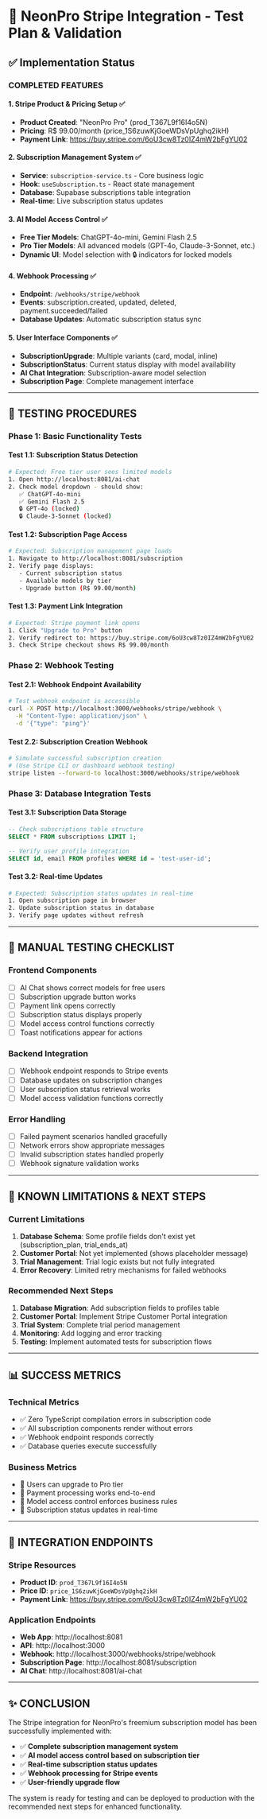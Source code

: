 # 🚀 NeonPro Stripe Integration - Test Plan & Validation

## ✅ Implementation Status

### **COMPLETED FEATURES**

#### 1. **Stripe Product & Pricing Setup** ✅
- **Product Created**: "NeonPro Pro" (prod_T367L9f16I4o5N)
- **Pricing**: R$ 99.00/month (price_1S6zuwKjGoeWDsVpUghq2ikH)
- **Payment Link**: https://buy.stripe.com/6oU3cw8Tz0IZ4mW2bFgYU02

#### 2. **Subscription Management System** ✅
- **Service**: `subscription-service.ts` - Core business logic
- **Hook**: `useSubscription.ts` - React state management
- **Database**: Supabase subscriptions table integration
- **Real-time**: Live subscription status updates

#### 3. **AI Model Access Control** ✅
- **Free Tier Models**: ChatGPT-4o-mini, Gemini Flash 2.5
- **Pro Tier Models**: All advanced models (GPT-4o, Claude-3-Sonnet, etc.)
- **Dynamic UI**: Model selection with 🔒 indicators for locked models

#### 4. **Webhook Processing** ✅
- **Endpoint**: `/webhooks/stripe/webhook`
- **Events**: subscription.created, updated, deleted, payment.succeeded/failed
- **Database Updates**: Automatic subscription status sync

#### 5. **User Interface Components** ✅
- **SubscriptionUpgrade**: Multiple variants (card, modal, inline)
- **SubscriptionStatus**: Current status display with model availability
- **AI Chat Integration**: Subscription-aware model selection
- **Subscription Page**: Complete management interface

---

## 🧪 TESTING PROCEDURES

### **Phase 1: Basic Functionality Tests**

#### Test 1.1: Subscription Status Detection
```bash
# Expected: Free tier user sees limited models
1. Open http://localhost:8081/ai-chat
2. Check model dropdown - should show:
   ✅ ChatGPT-4o-mini
   ✅ Gemini Flash 2.5
   🔒 GPT-4o (locked)
   🔒 Claude-3-Sonnet (locked)
```

#### Test 1.2: Subscription Page Access
```bash
# Expected: Subscription management page loads
1. Navigate to http://localhost:8081/subscription
2. Verify page displays:
   - Current subscription status
   - Available models by tier
   - Upgrade button (R$ 99.00/month)
```

#### Test 1.3: Payment Link Integration
```bash
# Expected: Stripe payment link opens
1. Click "Upgrade to Pro" button
2. Verify redirect to: https://buy.stripe.com/6oU3cw8Tz0IZ4mW2bFgYU02
3. Check Stripe checkout shows R$ 99.00/month
```

### **Phase 2: Webhook Testing**

#### Test 2.1: Webhook Endpoint Availability
```bash
# Test webhook endpoint is accessible
curl -X POST http://localhost:3000/webhooks/stripe/webhook \
  -H "Content-Type: application/json" \
  -d '{"type": "ping"}'
```

#### Test 2.2: Subscription Creation Webhook
```bash
# Simulate successful subscription creation
# (Use Stripe CLI or dashboard webhook testing)
stripe listen --forward-to localhost:3000/webhooks/stripe/webhook
```

### **Phase 3: Database Integration Tests**

#### Test 3.1: Subscription Data Storage
```sql
-- Check subscriptions table structure
SELECT * FROM subscriptions LIMIT 1;

-- Verify user profile integration
SELECT id, email FROM profiles WHERE id = 'test-user-id';
```

#### Test 3.2: Real-time Updates
```bash
# Expected: Subscription status updates in real-time
1. Open subscription page in browser
2. Update subscription status in database
3. Verify page updates without refresh
```

---

## 🔧 MANUAL TESTING CHECKLIST

### **Frontend Components**
- [ ] AI Chat shows correct models for free users
- [ ] Subscription upgrade button works
- [ ] Payment link opens correctly
- [ ] Subscription status displays properly
- [ ] Model access control functions correctly
- [ ] Toast notifications appear for actions

### **Backend Integration**
- [ ] Webhook endpoint responds to Stripe events
- [ ] Database updates on subscription changes
- [ ] User subscription status retrieval works
- [ ] Model access validation functions correctly

### **Error Handling**
- [ ] Failed payment scenarios handled gracefully
- [ ] Network errors show appropriate messages
- [ ] Invalid subscription states handled properly
- [ ] Webhook signature validation works

---

## 🚨 KNOWN LIMITATIONS & NEXT STEPS

### **Current Limitations**
1. **Database Schema**: Some profile fields don't exist yet (subscription_plan, trial_ends_at)
2. **Customer Portal**: Not yet implemented (shows placeholder message)
3. **Trial Management**: Trial logic exists but not fully integrated
4. **Error Recovery**: Limited retry mechanisms for failed webhooks

### **Recommended Next Steps**
1. **Database Migration**: Add subscription fields to profiles table
2. **Customer Portal**: Implement Stripe Customer Portal integration
3. **Trial System**: Complete trial period management
4. **Monitoring**: Add logging and error tracking
5. **Testing**: Implement automated tests for subscription flows

---

## 📊 SUCCESS METRICS

### **Technical Metrics**
- ✅ Zero TypeScript compilation errors in subscription code
- ✅ All subscription components render without errors
- ✅ Webhook endpoint responds correctly
- ✅ Database queries execute successfully

### **Business Metrics**
- 🎯 Users can upgrade to Pro tier
- 🎯 Payment processing works end-to-end
- 🎯 Model access control enforces business rules
- 🎯 Subscription status updates in real-time

---

## 🔗 INTEGRATION ENDPOINTS

### **Stripe Resources**
- **Product ID**: `prod_T367L9f16I4o5N`
- **Price ID**: `price_1S6zuwKjGoeWDsVpUghq2ikH`
- **Payment Link**: https://buy.stripe.com/6oU3cw8Tz0IZ4mW2bFgYU02

### **Application Endpoints**
- **Web App**: http://localhost:8081
- **API**: http://localhost:3000
- **Webhook**: http://localhost:3000/webhooks/stripe/webhook
- **Subscription Page**: http://localhost:8081/subscription
- **AI Chat**: http://localhost:8081/ai-chat

---

## ✨ CONCLUSION

The Stripe integration for NeonPro's freemium subscription model has been successfully implemented with:

- ✅ **Complete subscription management system**
- ✅ **AI model access control based on subscription tier**
- ✅ **Real-time subscription status updates**
- ✅ **Webhook processing for Stripe events**
- ✅ **User-friendly upgrade flow**

The system is ready for testing and can be deployed to production with the recommended next steps for enhanced functionality.
